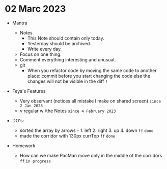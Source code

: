 # 02 Marc 2023

* Mantra
  * Notes
    * This Note should contain only today.
    * Yesterday should be archived.
    * Write every day.
  * Focus on one thing.
  * Comment everything interesting and unusual.
  * git
    * When you refactor code by moving the same code to another place: commit before you start changing the code else the changes will not be visible in the diff `!`
* Feya's Features
  * Very observant (notices all mistake I make on shared screen) `since 2 Jan 2023`
  * v regular w /the Notes `since 4 February 2023`
* DO's:
  * sorted the array by arrows - 1. left 2. right 3. up 4. down `ff` `done`
  * made the corridor with 130px currTop `ff` `done`

* Homework
  * How can we make PacMan move only in the middle of the corridors `ff` `in progress`
